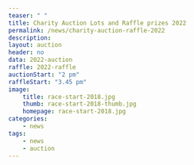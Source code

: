 ```yaml
---
teaser: " "
title: Charity Auction Lots and Raffle prizes 2022
permalink: /news/charity-auction-raffle-2022
description:
layout: auction
header: no
data: 2022-auction
raffle: 2022-raffle
auctionStart: "2 pm"
raffleStart: "3.45 pm"
image:
    title: race-start-2018.jpg
    thumb: race-start-2018-thumb.jpg
    homepage: race-start-2018.jpg
categories:
    - news
tags:
    - news
    - auction
---
```

